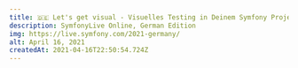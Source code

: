 ```yaml
---
title: 🇩🇪 Let's get visual - Visuelles Testing in Deinem Symfony Projekt
description: SymfonyLive Online, German Edition
img: https://live.symfony.com/2021-germany/
alt: April 16, 2021
createdAt: 2021-04-16T22:50:54.724Z
---
```

